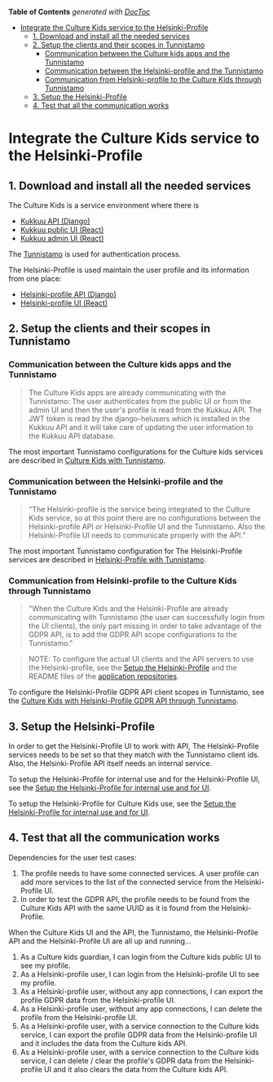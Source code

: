 <!-- START doctoc generated TOC please keep comment here to allow auto update -->
<!-- DON'T EDIT THIS SECTION, INSTEAD RE-RUN doctoc TO UPDATE -->
**Table of Contents**  *generated with [DocToc](https://github.com/thlorenz/doctoc)*

- [Integrate the Culture Kids service to the Helsinki-Profile](#integrate-the-culture-kids-service-to-the-helsinki-profile)
  - [1. Download and install all the needed services](#1-download-and-install-all-the-needed-services)
  - [2. Setup the clients and their scopes in Tunnistamo](#2-setup-the-clients-and-their-scopes-in-tunnistamo)
    - [Communication between the Culture kids apps and the Tunnistamo](#communication-between-the-culture-kids-apps-and-the-tunnistamo)
    - [Communication between the Helsinki-profile and the Tunnistamo](#communication-between-the-helsinki-profile-and-the-tunnistamo)
    - [Communication from Helsinki-profile to the Culture Kids through Tunnistamo](#communication-from-helsinki-profile-to-the-culture-kids-through-tunnistamo)
  - [3. Setup the Helsinki-Profile](#3-setup-the-helsinki-profile)
  - [4. Test that all the communication works](#4-test-that-all-the-communication-works)

<!-- END doctoc generated TOC please keep comment here to allow auto update -->

# Integrate the Culture Kids service to the Helsinki-Profile

## 1. Download and install all the needed services

The Culture Kids is a service environment where there is

- [Kukkuu API (Django)](https://github.com/City-of-Helsinki/kukkuu)
- [Kukkuu public UI (React)](https://github.com/City-of-Helsinki/kukkuu-ui)
- [Kukkuu admin UI (React)](https://github.com/City-of-Helsinki/kukkuu-admin)

The [Tunnistamo](https://github.com/City-of-Helsinki/tunnistamo) is used for authentication process.

The Helsinki-Profile is used maintain the user profile and its information from one place:

- [Helsinki-profile API (Django)](https://github.com/City-of-Helsinki/open-city-profile)
- [Helsinki-profile UI (React)](https://github.com/City-of-Helsinki/open-city-profile-ui)

## 2. Setup the clients and their scopes in Tunnistamo

### Communication between the Culture kids apps and the Tunnistamo

> The Culture Kids apps are already communicating with the Tunnistamo: The user authenticates from the public UI or from the admin UI and then the user's profile is read from the Kukkuu API. The JWT token is read by the django-helusers which is installed in the Kukkuu API and it will take care of updating the user information to the Kukkuu API database.

The most important Tunnistamo configurations for the Culture kids services are described in [Culture Kids with Tunnistamo](tunnistamo-kukkuu-configuration.md).

### Communication between the Helsinki-profile and the Tunnistamo

> "The Helsinki-profile is the service being integrated to the Culture Kids service, so at this point there are no configurations between the Helsinki-profile API or Helsinki-Profile UI and the Tunnistamo. Also the Helsinki-Profile UI needs to communicate properly with the API."

The most important Tunnistamo configuration for The Helsinki-Profile services are described in [Helsinki-Profile with Tunnistamo](tunnistamo-profile-configuration.md).

### Communication from Helsinki-profile to the Culture Kids through Tunnistamo

> "When the Culture Kids and the Helsinki-Profile are already communicating with Tunnistamo (the user can successfully login from the UI clients), the only part missing in order to take advantage of the GDPR API, is to add the GDPR API scope configurations to the Tunnistamo."

> NOTE: To configure the actual UI clients and the API servers to use the Helsinki-profile, see the [Setup the Helsinki-Profile](#3-setup-the-helsinki-profile) and the README files of the [application repositories](#1-download-and-install-all-the-needed-services).

To configure the Helsinki-Profile GDPR API client scopes in Tunnistamo, see the [Culture Kids with Helsinki-Profile GDPR API through Tunnistamo](tunnistamo-kukkuu-configuration.md).

## 3. Setup the Helsinki-Profile

In order to get the Helsinki-Profile UI to work with API, The Helsinki-Profile services needs to be set so that they match with the Tunnistamo client ids. Also, the Helsinki-Profile API itself needs an internal service.

To setup the Helsinki-Profile for internal use and for the Helsinki-Profile UI, see the [Setup the Helsinki-Profile for internal use and for UI](setup-helsinki-profile.md#configure-the-internal-service-for-helsinki-profile-ui-and-internal-graphql-ui).

To setup the Helsinki-Profile for Culture Kids use, see the [Setup the Helsinki-Profile for internal use and for UI](setup-helsinki-profile.md#configure-the-culture-kids-service).

## 4. Test that all the communication works

Dependencies for the user test cases:

1. The profile needs to have some connected services. A user profile can add more services to the list of the connected service from the Helsinki-Profile UI.
2. In order to test the GDPR API, the profile needs to be found from the Culture Kids API with the same UUID as it is found from the Helsinki-Profile.

When the Culture Kids UI and the API, the Tunnistamo, the Helsinki-Profile API and the Helsinki-Profile UI are all up and running...

1. As a Culture kids guardian, I can login from the Culture kids public UI to see my profile.
2. As a Helsinki-profile user, I can login from the Helsinki-profile UI to see my profile.
3. As a Helsinki-profile user, without any app connections, I can export the profile GDPR data from the Helsinki-profile UI.
4. As a Helsinki-profile user, without any app connections, I can delete the profile from the Helsinki-profile UI.
5. As a Helsinki-profile user, with a service connection to the Culture kids service, I can export the profile GDPR data from the Helsinki-profile UI and it includes the data from the Culture kids API.
6. As a Helsinki-profile user, with a service connection to the Culture kids service, I can delete / clear the profile's GDPR data from the Helsinki-profile UI and it also clears the data from the Culture kids API.
